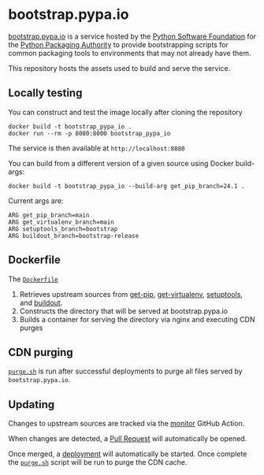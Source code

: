 # bootstrap.pypa.io

[bootstrap.pypa.io](https://bootstrap.pypa.io) is a service hosted by the
[Python Software Foundation](https://python.org/psf-landing) for the
[Python Packaging Authority](https://pypa.io)
to provide bootstrapping scripts for common packaging tools
to environments that may not already have them.

This repository hosts the assets used to build and serve the service.

## Locally testing

You can construct and test the image locally after cloning the repository

```shell
docker build -t bootstrap_pypa_io .
docker run --rm -p 8080:8000 bootstrap_pypa_io
```

The service is then available at `http://localhost:8080`

You can build from a different version of a given source using Docker build-args:

```shell
docker build -t bootstrap_pypa_io --build-arg get_pip_branch=24.1 .
```

Current args are:

```
ARG get_pip_branch=main
ARG get_virtualenv_branch=main
ARG setuptools_branch=bootstrap
ARG buildout_branch=bootstrap-release
```

## Dockerfile

The [`Dockerfile`](Dockerfile)

1. Retrieves upstream sources from
[get-pip](https://github.com/pypa/get-pip.git),
[get-virtualenv](https://github.com/pypa/get-virtualenv.git),
[setuptools](https://github.com/pypa/setuptools/tree/bootstrap),
and [buildout](https://github.com/buildout/buildout/tree/bootstrap-release).
1. Constructs the directory that will be served at bootstrap.pypa.io
1. Builds a container for serving the directory via nginx and executing CDN purges 

## CDN purging

[`purge.sh`](purge.sh) is run after successful deployments to purge all
files served by `bootstrap.pypa.io`.

## Updating

Changes to upstream sources are tracked via the
[monitor](.github/workflows/monitor.yml)
GitHub Action.

When changes are detected, a
[Pull Request](https://github.com/pypa/bootstrap/pull/3)
will automatically be opened.

Once merged, a
[deployment](https://github.com/pypa/bootstrap/deployments)
will automatically be started. Once complete the [`purge.sh`](purge.sh)
script will be run to purge the CDN cache.
